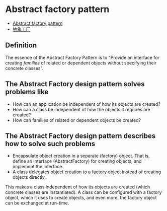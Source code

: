 # Abstract factory pattern

- [Abstract factory pattern](https://en.wikipedia.org/wiki/Abstract_factory_pattern)
- [抽象工厂](https://blog.csdn.net/wfg18801733667/article/details/60954744)

## Definition

The essence of the Abstract Factory Pattern is to "Provide an interface for creating _families_ of related or dependent objects without specifying their concrete classes".

## The Abstract Factory design pattern solves problems like

- How can an application be independent of how its objects are created?
- How can a class be independent of how the objects it requires are created?
- How can families of related or dependent objects be created?

## The Abstract Factory design pattern describes how to solve such problems

- Encapsulate object creation in a separate (factory) object. That is, define an interface (AbstractFactory) for creating objects, and implement the interface.
- A class delegates object creation to a factory object instead of creating objects directly.

This makes a class independent of how its objects are created (which concrete classes are instantiated). A class can be configured with a factory object, which it uses to create objects, and even more, the factory object can be exchanged at run-time.
